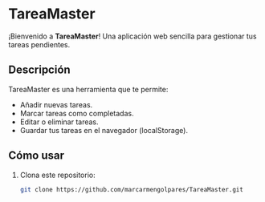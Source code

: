 # TareaMaster

¡Bienvenido a **TareaMaster**! Una aplicación web sencilla para gestionar tus tareas pendientes.

## Descripción
TareaMaster es una herramienta que te permite:
- Añadir nuevas tareas.
- Marcar tareas como completadas.
- Editar o eliminar tareas.
- Guardar tus tareas en el navegador (localStorage).

## Cómo usar
1. Clona este repositorio:
   ```bash
   git clone https://github.com/marcarmengolpares/TareaMaster.git
